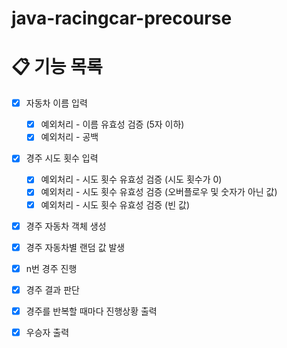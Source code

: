 # java-racingcar-precourse

# **📋 기능 목록**


- [x]  자동차 이름 입력
   - [x] 예외처리 - 이름 유효성 검증 (5자 이하)
   - [x] 예외처리 - 공백
- [x] 경주 시도 횟수 입력
   - [x] 예외처리 - 시도 횟수 유효성 검증 (시도 횟수가 0)
   - [x] 예외처리 - 시도 횟수 유효성 검증 (오버플로우 및 숫자가 아닌 값)
   - [x] 예외처리 - 시도 횟수 유효성 검증 (빈 값)

- [x] 경주 자동차 객체 생성
- [x] 경주 자동차별 랜덤 값 발생

- [x]  n번 경주 진행
- [x]  경주 결과 판단

- [x]  경주를 반복할 때마다 진행상황 출력
- [x]  우승자 출력
